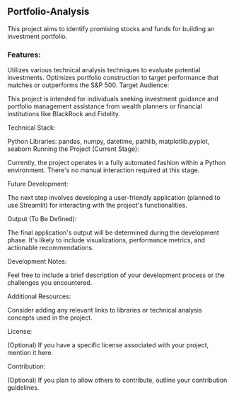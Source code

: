 ## Portfolio-Analysis

This project aims to identify promising stocks and funds for building an investment portfolio.

### Features:

Utilizes various technical analysis techniques to evaluate potential investments.
Optimizes portfolio construction to target performance that matches or outperforms the S&P 500.
Target Audience:

This project is intended for individuals seeking investment guidance and portfolio management assistance from wealth planners or financial institutions like BlackRock and Fidelity.

Technical Stack:

Python
Libraries: pandas, numpy, datetime, pathlib, matplotlib.pyplot, seaborn
Running the Project (Current Stage):

Currently, the project operates in a fully automated fashion within a Python environment.  There's no manual interaction required at this stage.

Future Development:

The next step involves developing a user-friendly application (planned to use Streamlit) for interacting with the project's functionalities.

Output (To Be Defined):

The final application's output will be determined during the development phase. It's likely to include visualizations, performance metrics, and actionable recommendations.

Development Notes:

Feel free to include a brief description of your development process or the challenges you encountered.

Additional Resources:

Consider adding any relevant links to libraries or technical analysis concepts used in the project.

License:

(Optional) If you have a specific license associated with your project, mention it here.

Contribution:

(Optional)  If you plan to allow others to contribute, outline your contribution guidelines.
